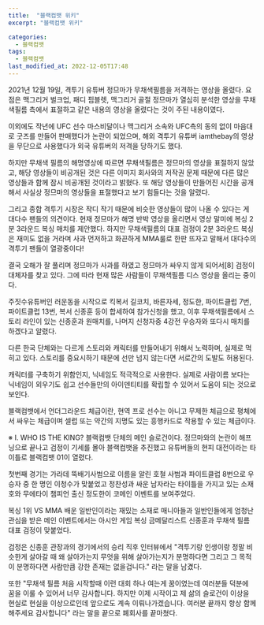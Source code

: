 ```yaml
---
title:  "블랙컴뱃 위키"
excerpt: "블랙컴뱃 위키"

categories:
  - 블랙컴뱃
tags:
  - 블랙컴뱃
last_modified_at: 2022-12-05T17:48
---
```


2021년 12월 19일, 격투기 유튜버 정므마가 무채색필름을 저격하는 영상을 올렸다. 요점은 맥그리거 벌크업, 패디 핌블렛, 맥그리거 골절 정므마가 열심히 분석한 영상을 무채색필름 측에서 표절하고 같은 내용의 영상을 올렸다는 것이 주된 내용이였다.

이외에도 작년에 UFC 선수 마스비달이나 맥그리거 소속와 UFC측의 동의 없이 마음대로 굿즈를 만들어 판매했다가 논란이 되었으며, 해외 격투기 유튜버 iamthebay의 영상을 무단으로 사용했다가 외국 유튜버의 저격을 당하기도 했다.

하지만 무채색 필름의 해명영상에 따르면 무채색필름은 정므마의 영상을 표절하지 않았고, 해당 영상들이 비공개된 것은 다른 이미지 회사와의 저작권 문제 때문에 다른 많은 영상들과 함께 잠시 비공개된 것이라고 밝혔다. 또 해당 영상들이 만들어진 시간을 공개해서 사실상 정므마의 영상들을 표절했다고 보기 힘들다는 것을 알렸다.

그리고 종합 격투기 시장은 작디 작기 때문에 비슷한 영상들이 많이 나올 수 있다는 게 대다수 팬들의 의견이다. 현재 정므마가 해명 반박 영상을 올리면서 영상 말미에 복싱 2분 3라운드 복싱 매치를 제안했다. 하지만 무채색필름의 대표 검정이 2분 3라운드 복싱은 재미도 없을 거라며 사과 먼저하고 화끈하게 MMA룰로 한판 뜨자고 말해서 대다수의 격투기 팬들이 열광중이다!

결국 오해가 잘 풀리며 정므마가 사과를 하였고 정므마가 싸우지 않게 되어서[8] 검정이 대체자를 찾고 있다. 그에 따라 현재 많은 사람들이 무채색필름 디스 영상을 올리는 중이다.

주짓수유튜버인 러운동을 시작으로 킥복서 길코치, 바른자세, 정도한, 파이트클럽 7번, 파이트클럽 13번, 복서 신종훈 등이 합세하여 참가신청을 했고, 이후 무채색필름에서 스토리 라인이 있는 신종훈과 원매치를, 나머지 신청자중 4강전 우승자와 또다시 매치를 하겠다고 알렸다.

다른 한국 단체와는 다르게 스토리와 캐릭터를 만들어내기 위해서 노력하며, 실제로 먹히고 있다. 스토리를 중요시하기 때문에 선만 넘지 않는다면 서로간의 도발도 허용된다.

캐릭터를 구축하기 위함인지, 닉네임도 적극적으로 사용한다. 실제로 사람이름 보다는 닉네임이 외우기도 쉽고 선수들만의 아이덴티티를 확립할 수 있어서 도움이 되는 것으로 보인다.

블랙컴뱃에서 언더그라운드 체급이란, 현역 프로 선수는 아니고 무제한 체급으로 평체에서 싸우는 체급이며 셀럽 또는 약간의 지명도 있는 흥행카드로 작용할 수 있는 체급이다.

※ Ⅰ. WHO IS THE KING? 블랙컴뱃 단체의 메인 슬로건이다.
정므마와의 논란이 해프닝으로 끝나고 검정이 기세를 몰아 블랙컴뱃을 추진했고 유튜버들의 현피 대전이라는 타이틀로 블랙컴뱃 01이 열렸다.

첫번째 경기는 가라데 뚝배기사범으로 이름을 알린 호철 사범과 파이트클럽 8번으로 우승자 중 한 명인 이청수가 맞붙었고 정찬성과 싸운 남자라는 타이틀을 가지고 있는 소재호와 무에타이 챔피언 출신 정도한이 코메인 이벤트를 보여주었다.

복싱 1위 VS MMA 배운 일반인이라는 재밌는 소재로 매니아들과 일반인들에게 엄청난 관심을 받은 메인 이벤트에서는 아시안 게임 복싱 금메달리스트 신종훈과 무채색 필름 대표 검정이 맞붙었다.

검정은 신종훈 관장과의 경기에서의 승리 직후 인터뷰에서 "격투기랑 인생이랑 정말 비슷한게 살아갈 때 왜 살아가는지 무엇을 위해 살아가는지가 분명하다면 그리고 그 목적이 분명하다면 사람만큼 강한 존재는 없을겁니다." 라는 말을 남겼다.

또한 "무채색 필름 처음 시작할때 이런 대회 하나 여는게 꿈이였는데 여러분들 덕분에 꿈을 이룰 수 있어서 너무 감사합니다. 하지만 이제 시작이고 제 삶의 슬로건이 이상을 현실로 현실을 이상으로인데 앞으로도 계속 이뤄나가겠습니다. 여러분 끝까지 항상 함께 해주세요 감사합니다" 라는 말을 끝으로 폐회사를 끝마쳤다.